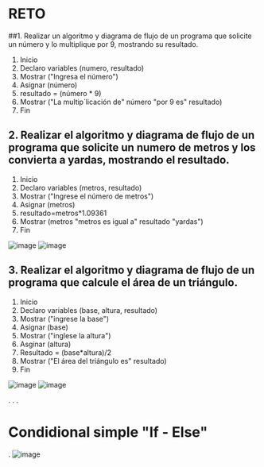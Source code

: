 # RETO
##1. Realizar un algoritmo y diagrama de flujo de un programa que solicite un número y lo multiplique por 9, mostrando su resultado.

1. Inicio
2. Declaro variables (numero, resultado)
3. Mostrar ("Ingresa el número")
4. Asignar (número)
5. resultado = (número * 9)
6. Mostrar ("La multip´licación de" número "por 9 es" resultado)
7. Fin
   
    

## 2. Realizar el algoritmo y diagrama de flujo de un programa que solicite un numero de metros y los convierta a yardas, mostrando el resultado.

1. Inicio
2. Declaro variables (metros, resultado)
3. Mostrar ("Ingrese el número de metros")
4. Asignar (metros)
5. resultado=metros*1.09361
6. Mostrar (metros "metros es igual a" resultado "yardas")
7. Fin

![image](https://user-images.githubusercontent.com/104279687/167272537-956692e8-31c6-480d-a0c3-46c45c3c18f5.png)
![image](https://user-images.githubusercontent.com/104279687/167272843-eda0944e-4135-43dc-ab38-e3b36eb68e22.png)

    


## 3. Realizar el algoritmo y diagrama de flujo de un programa que calcule el área de un triángulo.

1. Inicio
2. Declaro variables (base, altura, resultado)
3. Mostrar ("ingrese la base")
4. Asignar (base)
5. Mostrar ("inglese la altura")
6. Asginar (altura)
7. Resultado = (base*altura)/2
8. Mostrar ("El área del triángulo es" resultado)
9. Fin

 ![image](https://user-images.githubusercontent.com/104279687/168446536-acaf133c-ddc6-4e64-aa1d-1d0b8d329d28.png)
![image](https://user-images.githubusercontent.com/104279687/168446639-6537b6a9-deeb-4b48-b002-b844039a393b.png)



.
.
.
# Condidional simple "If - Else"
.
![image](https://user-images.githubusercontent.com/104279687/167273240-5934b675-a8aa-4b91-ade3-a54d9e42fbcb.png)



